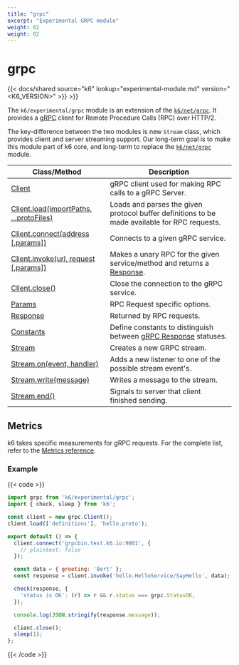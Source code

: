 ```yaml
---
title: "grpc"
excerpt: "Experimental GRPC module"
weight: 02
weight: 02
---
```


# grpc

{{< docs/shared source="k6" lookup="experimental-module.md" version="<K6_VERSION>" >}} >}}

The `k6/experimental/grpc` module is an extension of the [`k6/net/grpc`](https://grafana.com/docs/k6/<K6_VERSION>/javascript-api/k6-net-grpc). It provides a [gRPC](https://grpc.io/) client for Remote Procedure Calls (RPC) over HTTP/2.

The key-difference between the two modules is new `Stream` class, which provides client and server streaming support. Our long-term goal is to make this module part of k6 core, and long-term to replace the [`k6/net/grpc`](https://grafana.com/docs/k6/<K6_VERSION>/javascript-api/k6-net-grpc) module.

| Class/Method                                                                                                                | Description                                                                                                                                     |
| --------------------------------------------------------------------------------------------------------------------------- | ----------------------------------------------------------------------------------------------------------------------------------------------- |
| [Client](https://grafana.com/docs/k6/<K6_VERSION>/javascript-api/k6-experimental/grpc/client)                                              | gRPC client used for making RPC calls to a gRPC Server.                                                                                         |
| [Client.load(importPaths, ...protoFiles)](https://grafana.com/docs/k6/<K6_VERSION>/javascript-api/k6-experimental/grpc/client/client-load) | Loads and parses the given protocol buffer definitions to be made available for RPC requests.                                                   |
| [Client.connect(address [,params])](/javascript-api/k6-experimental/grpc/client/client-connect)                             | Connects to a given gRPC service.                                                                                                               |
| [Client.invoke(url, request [,params])](/javascript-api/k6-experimental/grpc/client/client-invoke)                          | Makes a unary RPC for the given service/method and returns a [Response](https://grafana.com/docs/k6/<K6_VERSION>/javascript-api/k6-experimental/grpc/response). |
| [Client.close()](https://grafana.com/docs/k6/<K6_VERSION>/javascript-api/k6-experimental/grpc/client/client-close)                         | Close the connection to the gRPC service.                                                                                                       |
| [Params](https://grafana.com/docs/k6/<K6_VERSION>/javascript-api/k6-experimental/grpc/params)                                              | RPC Request specific options.                                                                                                                   |
| [Response](https://grafana.com/docs/k6/<K6_VERSION>/javascript-api/k6-experimental/grpc/response)                                          | Returned by RPC requests.                                                                                                                       |
| [Constants](https://grafana.com/docs/k6/<K6_VERSION>/javascript-api/k6-experimental/grpc/constants)                                        | Define constants to distinguish between [gRPC Response](https://grafana.com/docs/k6/<K6_VERSION>/javascript-api/k6-experimental/grpc/response) statuses.        |
| [Stream](https://grafana.com/docs/k6/<K6_VERSION>/javascript-api/k6-experimental/grpc/stream)                                              | Creates a new GRPC stream.                                                                                                                      |
| [Stream.on(event, handler)](https://grafana.com/docs/k6/<K6_VERSION>/javascript-api/k6-experimental/grpc/stream/stream-on)                 | Adds a new listener to one of the possible stream event's.                                                                                      |
| [Stream.write(message)](https://grafana.com/docs/k6/<K6_VERSION>/javascript-api/k6-experimental/grpc/stream/stream-write)                  | Writes a message to the stream.                                                                                                                 |
| [Stream.end()](https://grafana.com/docs/k6/<K6_VERSION>/javascript-api/k6-experimental/grpc/stream/stream-end)                             | Signals to server that client finished sending.                                                                                                 |

## Metrics

k6 takes specific measurements for gRPC requests.
For the complete list, refer to the [Metrics reference](https://grafana.com/docs/k6/<K6_VERSION>/using-k6/metrics/reference#grpc).

### Example

{{< code >}}

```javascript
import grpc from 'k6/experimental/grpc';
import { check, sleep } from 'k6';

const client = new grpc.Client();
client.load(['definitions'], 'hello.proto');

export default () => {
  client.connect('grpcbin.test.k6.io:9001', {
    // plaintext: false
  });

  const data = { greeting: 'Bert' };
  const response = client.invoke('hello.HelloService/SayHello', data);

  check(response, {
    'status is OK': (r) => r && r.status === grpc.StatusOK,
  });

  console.log(JSON.stringify(response.message));

  client.close();
  sleep(1);
};
```

{{< /code >}}
